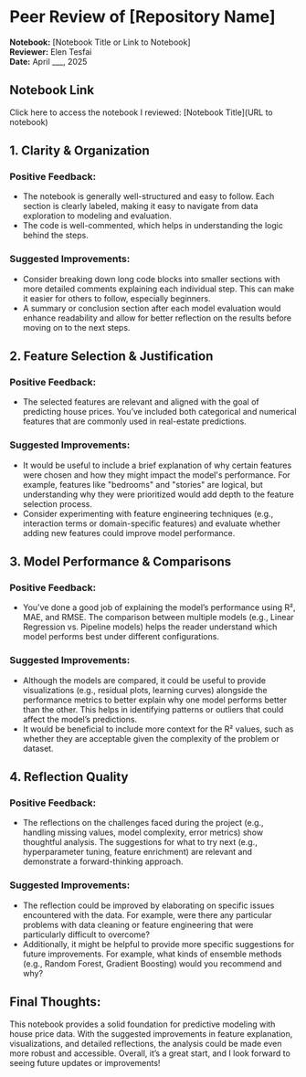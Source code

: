 # Peer Review of [Repository Name]

**Notebook:** [Notebook Title or Link to Notebook]  
**Reviewer:** Elen Tesfai  
**Date:** April ___, 2025  

## Notebook Link
Click here to access the notebook I reviewed: [Notebook Title](URL to notebook)

## 1. Clarity & Organization
### Positive Feedback:
- The notebook is generally well-structured and easy to follow. Each section is clearly labeled, making it easy to navigate from data exploration to modeling and evaluation.
- The code is well-commented, which helps in understanding the logic behind the steps.

### Suggested Improvements:
- Consider breaking down long code blocks into smaller sections with more detailed comments explaining each individual step. This can make it easier for others to follow, especially beginners.
- A summary or conclusion section after each model evaluation would enhance readability and allow for better reflection on the results before moving on to the next steps.

## 2. Feature Selection & Justification
### Positive Feedback:
- The selected features are relevant and aligned with the goal of predicting house prices. You’ve included both categorical and numerical features that are commonly used in real-estate predictions.

### Suggested Improvements:
- It would be useful to include a brief explanation of why certain features were chosen and how they might impact the model's performance. For example, features like "bedrooms" and "stories" are logical, but understanding why they were prioritized would add depth to the feature selection process.
- Consider experimenting with feature engineering techniques (e.g., interaction terms or domain-specific features) and evaluate whether adding new features could improve model performance.

## 3. Model Performance & Comparisons
### Positive Feedback:
- You’ve done a good job of explaining the model’s performance using R², MAE, and RMSE. The comparison between multiple models (e.g., Linear Regression vs. Pipeline models) helps the reader understand which model performs best under different configurations.

### Suggested Improvements:
- Although the models are compared, it could be useful to provide visualizations (e.g., residual plots, learning curves) alongside the performance metrics to better explain why one model performs better than the other. This helps in identifying patterns or outliers that could affect the model’s predictions.
- It would be beneficial to include more context for the R² values, such as whether they are acceptable given the complexity of the problem or dataset.

## 4. Reflection Quality
### Positive Feedback:
- The reflections on the challenges faced during the project (e.g., handling missing values, model complexity, error metrics) show thoughtful analysis. The suggestions for what to try next (e.g., hyperparameter tuning, feature enrichment) are relevant and demonstrate a forward-thinking approach.

### Suggested Improvements:
- The reflection could be improved by elaborating on specific issues encountered with the data. For example, were there any particular problems with data cleaning or feature engineering that were particularly difficult to overcome?
- Additionally, it might be helpful to provide more specific suggestions for future improvements. For example, what kinds of ensemble methods (e.g., Random Forest, Gradient Boosting) would you recommend and why?

## Final Thoughts:
This notebook provides a solid foundation for predictive modeling with house price data. With the suggested improvements in feature explanation, visualizations, and detailed reflections, the analysis could be made even more robust and accessible. Overall, it’s a great start, and I look forward to seeing future updates or improvements!